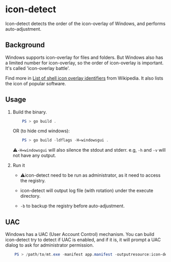 # icon-detect

Icon-detect detects the order of the icon-overlay of Windows, and performs auto-adjustment.

## Background

Windows supports icon-overlay for files and folders. But Windows also has a limited number for icon-overlay, so the order of icon-overlay is important. It's called 'icon-overlay battle'.

Find more in [List of shell icon overlay identifiers](https://en.wikipedia.org/wiki/List_of_shell_icon_overlay_identifiers) from Wikipedia. It also lists the icon of popular software.

## Usage

1. Build the binary.

    ```powershell
        PS > go build .
    ```

    OR (to hide cmd windows):

    ```powershell
        PS > go build -ldflags -H=windowsgui .
    ```

    ⚠️`-H=windowsgui` will also silence the stdout and stderr. e.g, `-h` and `-v` will not have any output.

2. Run it

    - ⚠️icon-detect need to be run as administrator, as it need to access the registry.

    - icon-detect will output log file (with rotation) under the execute directory.

    - `-b` to backup the registry before auto-adjustment.

## UAC

Windows has a UAC (User Account Control) mechanism. You can build icon-detect try to detect if UAC is enabled, and if it is, it will prompt a UAC dialog to ask for administrator permission.

```powershell
    PS > /path/to/mt.exe -manifest app.manifest -outputresource:icon-detect.exe;1
```
